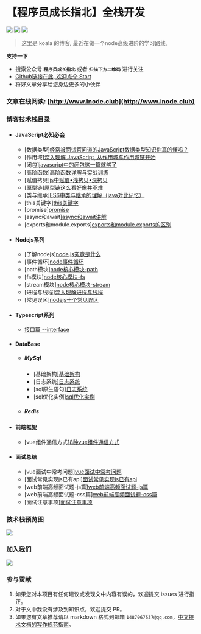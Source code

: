 # 【程序员成长指北】全栈开发

[<img src="https://img.shields.io/badge/%E6%8E%98%E9%87%91-7k-42b983.svg">](https://juejin.im/user/5cf288385188254abb110e3b)
[<img src="https://img.shields.io/badge/思否-2.5k-42b983.svg">](https://segmentfault.com/u/na_5a545653c24d9)
[<img src="https://img.shields.io/badge/慕课-认证作者-42b983.svg">](https://segmentfault.com/u/na_5a545653c24d9)

> 这里是 koala 的博客, 最近在做一个node高级进阶的学习路线, 

**支持一下**
- 搜索公众号 **```程序员成长指北```** 或者 **```扫描下方二维码```** 进行关注
- [Github链接在此, 欢迎点个 Start](https://github.com/koala-coding/goodBlog)
- 将好文章分享给您身边更多的小伙伴

### 文章在线阅读: [http://www.inode.club](http://www.inode.club)

### 博客技术栈目录
- #### JavaScript必知必会
  - [数据类型][经常被面试官问道的JavaScript数据类型知识你真的懂吗？](/docs/javascript/datatype.md)
  - [作用域][深入理解 JavaScript, 从作用域与作用域链开始](/docs/javascript/scoped.md)
  - [闭包][javascript中的闭包这一篇就够了](/docs/javascript/closure.md)
  - [高阶函数][高阶函数详解与实战训练](/docs/javascript/higherFunc.md)
  - [赋值拷贝][js中赋值•浅拷贝•深拷贝](/docs/javascript/copy.md)
  - [原型链][原型链这么看好像并不难](/docs/javascript/prototype.md)
  - [类与继承][ES6中类与继承的理解（java对比记忆）](/docs/javascript/classInherit.md)
  - [this关键字][this关键字](/docs/javascript/this.md)
  - [promise][promise](/docs/javascript/promise.md)
  - [async和await][async和await讲解](/docs/javascript/async-await.md)
  - [exports和module.exports][exports和module.exports的区别](/docs/javascript/exports.md)  

- #### Nodejs系列
  - [了解nodejs][node.js究竟是什么](/docs/node/what.md)
  - [事件循环][node事件循环](/docs/node/eventLoop.md)
  - [path模块][node核心模块-path](/docs/node/path.md)
  - [fs模块][node核心模块-fs](/docs/node/fs.md)
  - [stream模块][node核心模块-stream](/docs/node/stream.md)
  - [进程与线程][深入理解进程与线程](/docs/node/processAndThread.md)
  - [常见误区][nodejs十个常见误区](/docs/node/errors.md)

  
- #### Typescript系列
    - [接口篇 --interface](/docs/typescript/interface.md)

- #### DataBase
  - ##### MySql
    - [基础架构][基础架构](/docs/database/mysql/baseFrame.md)
    - [日志系统][日志系统](/docs/database/mysql/logSystem.md)
    - [sql原生语句][日志系统](/docs/database/mysql/sql.md)
    - [sql优化实例][sql优化实例](/docs/database/mysql/optimize.md)
  - ##### Redis
- #### 前端框架
  - [vue组件通信方式][8种vue组件通信方式](/docs/webframe/vue/messageWays.md)
  
- #### 面试总结
  - [vue面试中常考问题][vue面试中常考问题](/docs/interview/vue.md)
  - [面试常见实现js已有api][面试常见实现js已有api](/docs/interview/rewriteJs.md)
  - [web前端高频面试题-js篇][web前端高频面试题-js篇](/docs/interview/js10.md)
  - [web前端高频面试题-css篇][web前端高频面试题-css篇](/docs/interview/css.md)
  - [面试注意事项][面试注意事项](/docs/interview/notes.md)
  

### 技术栈预览图
![](http://img.xiaogangzai.cn/way.jpg)

### 加入我们
![](http://img.xiaogangzai.cn/follow.gif)

### 参与贡献

1. 如果您对本项目有任何建议或发现文中内容有误的，欢迎提交 issues 进行指正。
2. 对于文中我没有涉及到知识点，欢迎提交 PR。
3. 如果您有文章推荐请以 markdown 格式到邮箱 `1487067537@qq.com`，[中文技术文档的写作规范指南](https://github.com/ruanyf/document-style-guide)。

